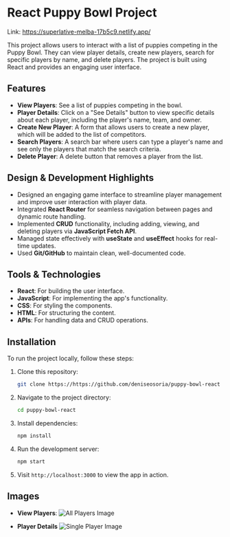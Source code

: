 # React Puppy Bowl Project

Link: https://superlative-melba-17b5c9.netlify.app/

This project allows users to interact with a list of puppies competing in the Puppy Bowl. They can view player details, create new players, search for specific players by name, and delete players. The project is built using React and provides an engaging user interface.

## Features

- **View Players**: See a list of puppies competing in the bowl.
- **Player Details**: Click on a "See Details" button to view specific details about each player, including the player's name, team, and owner.
- **Create New Player**: A form that allows users to create a new player, which will be added to the list of competitors.
- **Search Players**: A search bar where users can type a player's name and see only the players that match the search criteria.
- **Delete Player**: A delete button that removes a player from the list.

## Design & Development Highlights

- Designed an engaging game interface to streamline player management and improve user interaction with player data.
- Integrated **React Router** for seamless navigation between pages and dynamic route handling.
- Implemented **CRUD** functionality, including adding, viewing, and deleting players via **JavaScript Fetch API**.
- Managed state effectively with **useState** and **useEffect** hooks for real-time updates.
- Used **Git/GitHub** to maintain clean, well-documented code.

## Tools & Technologies

- **React**: For building the user interface.
- **JavaScript**: For implementing the app's functionality.
- **CSS**: For styling the components.
- **HTML**: For structuring the content.
- **APIs**: For handling data and CRUD operations.

## Installation

To run the project locally, follow these steps:

1. Clone this repository:
   ```bash
   git clone https://https://github.com/deniseosoria/puppy-bowl-react

2. Navigate to the project directory:

    ```bash
    cd puppy-bowl-react
    ```

3. Install dependencies:

    ```bash
    npm install
    ```

4. Run the development server:

    ```bash
    npm start
    ```

5. Visit `http://localhost:3000` to view the app in action.

## Images

- **View Players**:
![All Players Image](./src/assets/imgs/all-puppies.png)

- **Player Details**
![Single Player Image](./src/assets/imgs/single-puppy.png)

